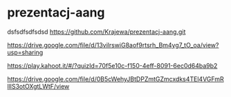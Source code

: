 # prezentacj-aang
dsfsdfsdfsdsd
https://github.com/Krajewa/prezentacj-aang.git


https://drive.google.com/file/d/13vilrswiG8aof9rtsrh_Bm4yg7_tO_oa/view?usp=sharing


https://play.kahoot.it/#/?quizId=70f5e10c-f150-4eff-8091-6ec0d64ba9b2


https://drive.google.com/file/d/0B5cWehyJBtDPZmtGZmcxdks4TEl4VGFmRlllS3otOXgtLWtF/view

